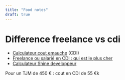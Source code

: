 ```yaml
---
title: "Food notes"
draft: true
---
```


# Difference freelance vs cdi

- [Calculateur cout emauche](https://www.service-public.fr/professionnels-entreprises/vosdroits/services-en-ligne-et-formulaires/simulateur-cout-embauche) (CDI)
- [Freelance ou salarié en CDI : qui est le plus cher](https://blog.freelancerepublik.com/freelance-ou-salarie-en-cdi-qui-est-vraiment-le-moins-cher/)
- [Calculateur Shine developpeur](https://simulateurs.shine.fr/developpeur)

Pour un TJM de 450 € : cout en CDI de 55 €k

